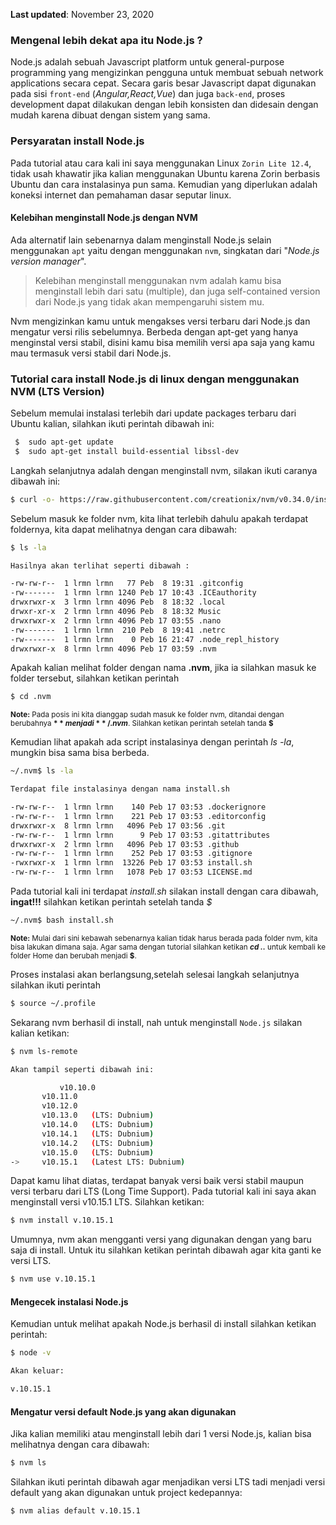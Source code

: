 **Last updated**: November 23, 2020


### Mengenal lebih dekat apa itu Node.js ?

Node.js adalah sebuah Javascript platform untuk general-purpose programming yang mengizinkan pengguna untuk membuat sebuah network applications secara cepat. Secara garis besar Javascript dapat digunakan pada sisi `front-end` (_Angular,React,Vue_) dan juga `back-end`, proses development dapat dilakukan dengan lebih konsisten dan didesain dengan mudah karena dibuat dengan sistem yang sama.

### Persyaratan install Node.js

Pada tutorial atau cara kali ini saya menggunakan Linux `Zorin Lite 12.4`, tidak usah khawatir jika kalian menggunakan Ubuntu karena Zorin berbasis Ubuntu dan cara instalasinya pun sama. Kemudian yang diperlukan adalah koneksi internet dan pemahaman dasar seputar linux.

#### Kelebihan menginstall Node.js dengan NVM

Ada alternatif lain sebenarnya dalam menginstall Node.js selain menggunakan `apt` yaitu dengan menggunakan `nvm`, singkatan dari "_Node.js version manager_". 
> Kelebihan menginstall menggunakan nvm adalah kamu bisa menginstall lebih dari satu (multiple), dan juga self-contained version dari Node.js yang tidak akan mempengaruhi sistem mu.

Nvm mengizinkan kamu untuk mengakses versi terbaru dari Node.js dan mengatur  versi rilis sebelumnya. Berbeda dengan apt-get yang hanya menginstal versi stabil, disini kamu bisa memilih versi apa saja yang kamu mau termasuk versi stabil dari Node.js.

### Tutorial cara install Node.js di linux dengan menggunakan NVM (LTS Version)

Sebelum memulai instalasi terlebih dari update packages terbaru dari Ubuntu kalian, silahkan ikuti perintah dibawah ini:

```bash
 $  sudo apt-get update
 $  sudo apt-get install build-essential libssl-dev
```

Langkah selanjutnya adalah dengan menginstall nvm, silakan ikuti caranya dibawah ini:

```bash
$ curl -o- https://raw.githubusercontent.com/creationix/nvm/v0.34.0/install.sh | bash
```

Sebelum masuk ke folder nvm, kita lihat terlebih dahulu apakah terdapat foldernya, kita dapat melihatnya dengan cara dibawah:

```bash
$ ls -la
```

```bash
Hasilnya akan terlihat seperti dibawah :

-rw-rw-r--  1 lrmn lrmn   77 Peb  8 19:31 .gitconfig
-rw-------  1 lrmn lrmn 1240 Peb 17 10:43 .ICEauthority
drwxrwxr-x  3 lrmn lrmn 4096 Peb  8 18:32 .local
drwxr-xr-x  2 lrmn lrmn 4096 Peb  8 18:32 Music
drwxrwxr-x  2 lrmn lrmn 4096 Peb 17 03:55 .nano
-rw-------  1 lrmn lrmn  210 Peb  8 19:41 .netrc
-rw-------  1 lrmn lrmn    0 Peb 16 21:47 .node_repl_history
drwxrwxr-x  8 lrmn lrmn 4096 Peb 17 03:59 .nvm
```

Apakah kalian melihat folder dengan nama **.nvm**, jika ia silahkan masuk ke folder tersebut, silahkan ketikan perintah

```bash
$ cd .nvm
```

<sub>**Note:** Pada posis ini kita dianggap sudah masuk ke folder nvm, ditandai dengan berubahnya **$** menjadi **~/.nvm$**. Silahkan ketikan perintah setelah tanda **$**</sub>

Kemudian lihat apakah ada script instalasinya dengan perintah *ls -la*, mungkin bisa sama bisa berbeda.

```bash
~/.nvm$ ls -la
```

```bash
Terdapat file instalasinya dengan nama install.sh 

-rw-rw-r--  1 lrmn lrmn    140 Peb 17 03:53 .dockerignore
-rw-rw-r--  1 lrmn lrmn    221 Peb 17 03:53 .editorconfig
drwxrwxr-x  8 lrmn lrmn   4096 Peb 17 03:56 .git
-rw-rw-r--  1 lrmn lrmn      9 Peb 17 03:53 .gitattributes
drwxrwxr-x  2 lrmn lrmn   4096 Peb 17 03:53 .github
-rw-rw-r--  1 lrmn lrmn    252 Peb 17 03:53 .gitignore
-rwxrwxr-x  1 lrmn lrmn  13226 Peb 17 03:53 install.sh
-rw-rw-r--  1 lrmn lrmn   1078 Peb 17 03:53 LICENSE.md
```

Pada tutorial kali ini terdapat *install.sh* silakan install dengan cara dibawah, **ingat!!!** silahkan ketikan perintah setelah tanda *$*

```bash
~/.nvm$ bash install.sh
```

<sub>**Note:** Mulai dari sini kebawah sebenarnya kalian tidak harus berada pada folder nvm, kita bisa lakukan dimana saja. Agar sama dengan tutorial silahkan ketikan **_cd .._** untuk kembali ke folder Home dan berubah menjadi **$**.</sub>

Proses instalasi akan berlangsung,setelah selesai langkah selanjutnya silahkan ikuti perintah

```bash
$ source ~/.profile
```

Sekarang nvm berhasil di install, nah untuk menginstall `Node.js` silakan kalian ketikan:

```bash
$ nvm ls-remote
```

```bash
Akan tampil seperti dibawah ini:

           v10.10.0
       v10.11.0
       v10.12.0
       v10.13.0   (LTS: Dubnium)
       v10.14.0   (LTS: Dubnium)
       v10.14.1   (LTS: Dubnium)
       v10.14.2   (LTS: Dubnium)
       v10.15.0   (LTS: Dubnium)
->     v10.15.1   (Latest LTS: Dubnium)
```

Dapat kamu lihat diatas, terdapat banyak versi baik versi stabil maupun versi terbaru dari LTS (Long Time Support). Pada tutorial kali ini saya akan menginstall versi v10.15.1 LTS. Silahkan ketikan:

```bash
$ nvm install v.10.15.1
```

Umumnya, nvm akan mengganti versi yang digunakan dengan yang baru saja di install. Untuk itu silahkan ketikan perintah dibawah agar kita ganti ke versi LTS.

```bash
$ nvm use v.10.15.1
```

#### Mengecek instalasi Node.js 
Kemudian untuk melihat apakah Node.js berhasil di install silahkan ketikan perintah:

```bash
$ node -v
```

```bash
Akan keluar:

v.10.15.1
```
#### Mengatur versi default Node.js yang akan digunakan 
Jika kalian memiliki atau menginstall lebih dari 1 versi Node.js, kalian bisa melihatnya dengan cara dibawah:

```bash
$ nvm ls
```

Silahkan ikuti perintah dibawah agar menjadikan versi LTS tadi menjadi versi default yang akan digunakan untuk project kedepannya:

```bash
$ nvm alias default v.10.15.1
```
